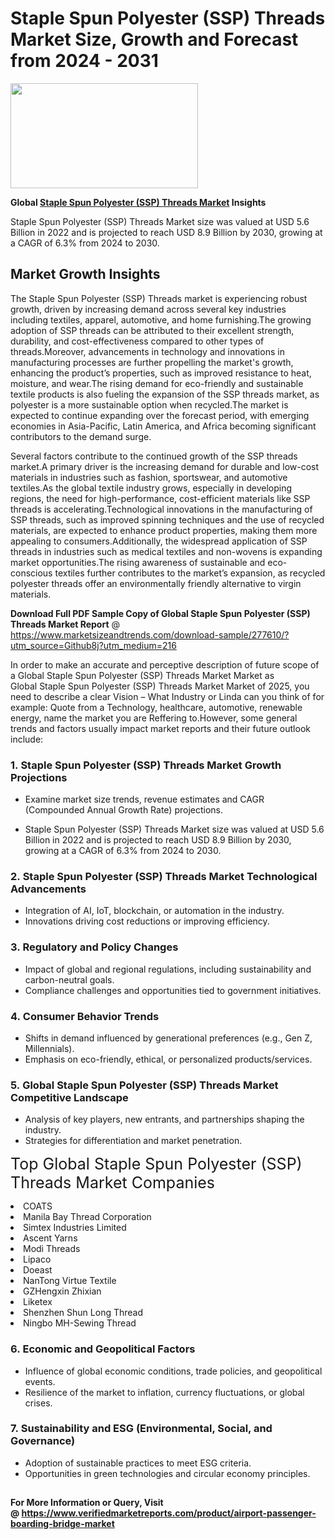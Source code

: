 <H1>Staple Spun Polyester (SSP) Threads Market Size, Growth and Forecast from 2024 - 2031</H1><img class="aligncenter size-medium wp-image-584254" src="https://thirdeyenews.in/wp-content/uploads/2024/09/Global-Market-Research-300x168.jpeg" alt="" width="300" height="168" /><p><strong>Global&nbsp;<a href="https://www.marketsizeandtrends.com/download-sample/277610/?utm_source=Github8j?utm_medium=216">Staple Spun Polyester (SSP) Threads Market</a> Insights</strong></p><p>Staple Spun Polyester (SSP) Threads Market size was valued at USD 5.6 Billion in 2022 and is projected to reach USD 8.9 Billion by 2030, growing at a CAGR of 6.3% from 2024 to 2030.</p><p><h2>Market Growth Insights</h2> <p>The Staple Spun Polyester (SSP) Threads market is experiencing robust growth, driven by increasing demand across several key industries including textiles, apparel, automotive, and home furnishing.The growing adoption of SSP threads can be attributed to their excellent strength, durability, and cost-effectiveness compared to other types of threads.Moreover, advancements in technology and innovations in manufacturing processes are further propelling the market's growth, enhancing the product’s properties, such as improved resistance to heat, moisture, and wear.The rising demand for eco-friendly and sustainable textile products is also fueling the expansion of the SSP threads market, as polyester is a more sustainable option when recycled.The market is expected to continue expanding over the forecast period, with emerging economies in Asia-Pacific, Latin America, and Africa becoming significant contributors to the demand surge.</p> <p>Several factors contribute to the continued growth of the SSP threads market.A primary driver is the increasing demand for durable and low-cost materials in industries such as fashion, sportswear, and automotive textiles.As the global textile industry grows, especially in developing regions, the need for high-performance, cost-efficient materials like SSP threads is accelerating.Technological innovations in the manufacturing of SSP threads, such as improved spinning techniques and the use of recycled materials, are expected to enhance product properties, making them more appealing to consumers.Additionally, the widespread application of SSP threads in industries such as medical textiles and non-wovens is expanding market opportunities.The rising awareness of sustainable and eco-conscious textiles further contributes to the market’s expansion, as recycled polyester threads offer an environmentally friendly alternative to virgin materials.</p> <p><span class=""><strong>Download Full PDF Sample Copy of Global Staple Spun Polyester (SSP) Threads Market Report</strong> @ <a href="https://www.marketsizeandtrends.com/download-sample/277610/?utm_source=Github8j?utm_medium=216" target="_blank">https://www.marketsizeandtrends.com/download-sample/277610/?utm_source=Github8j?utm_medium=216</a></span></p><p>In order to make an accurate and perceptive description of future scope of a Global&nbsp;Staple Spun Polyester (SSP) Threads Market Market as Global&nbsp;Staple Spun Polyester (SSP) Threads Market Market of 2025, you need to describe a clear Vision &ndash; What Industry or Linda can you think of for example: Quote from a Technology, healthcare, automotive, renewable energy, name the market you are Reffering to.However, some general trends and factors usually impact market reports and their future outlook include:</p><h3>1.&nbsp;<strong>Staple Spun Polyester (SSP) Threads Market Growth Projections</strong></h3><ul><li>Examine market size trends, revenue estimates and CAGR (Compounded Annual Growth Rate) projections.</li><li><p>Staple Spun Polyester (SSP) Threads Market size was valued at USD 5.6 Billion in 2022 and is projected to reach USD 8.9 Billion by 2030, growing at a CAGR of 6.3% from 2024 to 2030.</p></li></ul><h3>2.&nbsp;<strong>Staple Spun Polyester (SSP) Threads Market Technological Advancements</strong></h3><ul><li>Integration of AI, IoT, blockchain, or automation in the industry.</li><li>Innovations driving cost reductions or improving efficiency.</li></ul><h3>3.&nbsp;<strong>Regulatory and Policy Changes</strong></h3><ul><li>Impact of global and regional regulations, including sustainability and carbon-neutral goals.</li><li>Compliance challenges and opportunities tied to government initiatives.</li></ul><h3>4.&nbsp;<strong>Consumer Behavior Trends</strong></h3><ul><li>Shifts in demand influenced by generational preferences (e.g., Gen Z, Millennials).</li><li>Emphasis on eco-friendly, ethical, or personalized products/services.</li></ul><h3>5.&nbsp;<strong>Global Staple Spun Polyester (SSP) Threads Market Competitive Landscape</strong></h3><ul><li>Analysis of key players, new entrants, and partnerships shaping the industry.</li><li>Strategies for differentiation and market penetration.</li></ul><p data-pm-slice="1 1 []"><span style="color: inherit; font-family: inherit; font-size: 25px;">Top Global Staple Spun Polyester (SSP) Threads Market Companies</span></p><div class="" data-test-id=""><p><li>COATS</li><li> Manila Bay Thread Corporation</li><li> Simtex Industries Limited</li><li> Ascent Yarns</li><li> Modi Threads</li><li> Lipaco</li><li> Doeast</li><li> NanTong Virtue Textile</li><li> GZHengxin Zhixian</li><li> Liketex</li><li> Shenzhen Shun Long Thread</li><li> Ningbo MH-Sewing Thread</li></p></div><h3>6.&nbsp;<strong>Economic and Geopolitical Factors</strong></h3><ul><li>Influence of global economic conditions, trade policies, and geopolitical events.</li><li>Resilience of the market to inflation, currency fluctuations, or global crises.</li></ul><h3>7.&nbsp;<strong>Sustainability and ESG (Environmental, Social, and Governance)</strong></h3><ul><li>Adoption of sustainable practices to meet ESG criteria.</li><li>Opportunities in green technologies and circular economy principles.</li></ul><h2><strong style="font-size: 14px;">For More Information or Query, Visit @&nbsp;</strong><a style="background-color: #ffffff; font-size: 14px;" href="https://www.marketsizeandtrends.com/report/staple-spun-polyester-ssp-threads-market/" target="_blank">https://www.verifiedmarketreports.com/product/airport-passenger-boarding-bridge-market</a></h2>